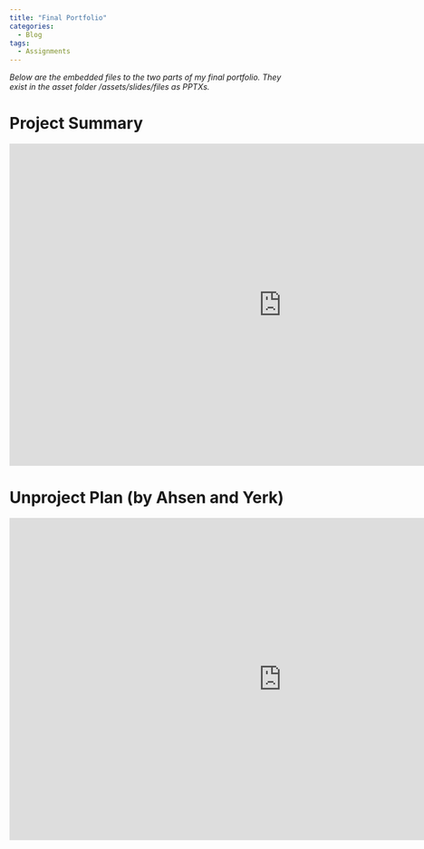```yaml
---
title: "Final Portfolio"
categories:
  - Blog
tags:
  - Assignments
---
```


*Below are the embedded files to the two parts of my final portfolio. They exist in the asset folder /assets/slides/files as PPTXs.*

# Project Summary

<iframe src="https://docs.google.com/presentation/d/e/2PACX-1vR8jfsohmzt8JPzT3fMguDIdPyRGJGHVDy1teY8zMktWrH4Xp4V3D_svyM2QYmsfhgZrg3nJo4nwJ5z/embed?start=false&loop=false&delayms=3000" frameborder="0" width="960" height="569" allowfullscreen="true" mozallowfullscreen="true" webkitallowfullscreen="true"></iframe>

<br>

# Unproject Plan (by Ahsen and Yerk)

<iframe src="https://docs.google.com/presentation/d/e/2PACX-1vTh2bUt5RWva_fpnDqH57nm3xtWRS-tBPHsehER7tDZbKp6sQbfzQnvHzLGb9y9DLt01Lpiex8GDhTx/embed?start=false&loop=false&delayms=3000" frameborder="0" width="960" height="569" allowfullscreen="true" mozallowfullscreen="true" webkitallowfullscreen="true"></iframe>